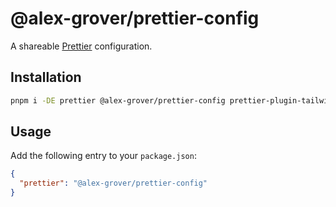# @alex-grover/prettier-config

A shareable [Prettier](https://prettier.io) configuration.

## Installation

```sh
pnpm i -DE prettier @alex-grover/prettier-config prettier-plugin-tailwindcss
```

## Usage

Add the following entry to your `package.json`:

```json
{
  "prettier": "@alex-grover/prettier-config"
}
```
